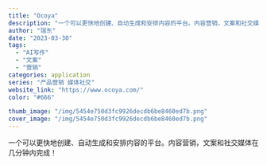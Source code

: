 ```yaml
---
title: "Ocoya"
description: "一个可以更快地创建、自动生成和安排内容的平台。内容营销，文案和社交媒体在几分钟内完成！"
author: "瑞东"
date: "2023-03-30"
tags:
  - "AI写作"
  - "文案"
  - "营销"
categories: application
series: "产品营销 媒体社交"
website_link: "https://www.ocoya.com/"
color: "#666"

thumb_image: "/img/5454e750d3fc9926decdb6be8460ed7b.png"
cover_image: "/img/5454e750d3fc9926decdb6be8460ed7b.png"
---
```


一个可以更快地创建、自动生成和安排内容的平台。内容营销，文案和社交媒体在几分钟内完成！